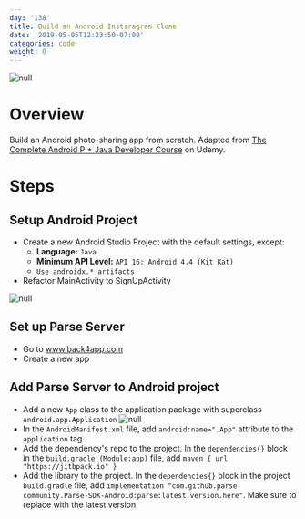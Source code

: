 ```yaml
---
day: '138'
title: Build an Android Instsragram Clone
date: '2019-05-05T12:23:50-07:00'
categories: code
weight: 0
---
```

![null](/img/screen-shot-2019-05-05-at-12.29.55-pm.png)

# Overview

Build an Android photo-sharing app from scratch. Adapted from [The Complete Android P + Java Developer Course](https://www.udemy.com/java-android-complete-guide) on Udemy.

# Steps

## Setup Android Project

* Create a new Android Studio Project with the default settings, except:
  * **Language:** `Java`
  * **Minimum API Level:** `API 16: Android 4.4 (Kit Kat)`
  * `Use androidx.* artifacts`
* Refactor MainActivity to SignUpActivity

![null](/img/screen-shot-2019-05-05-at-12.52.40-pm.png)

## Set up Parse Server

* Go to www.back4app.com
* Create a new app 

## Add Parse Server to Android project

* Add a new `App` class to the  application package with superclass `android.app.Application`
![null](/img/screen-shot-2019-05-05-at-2.49.03-pm.png)
* In the `AndroidManifest.xml` file, add `android:name=".App"` attribute to the `application` tag. 
* Add the dependency's repo to the project. In the `dependencies{}` block in the `build.gradle (Module:app)` file, add ```maven { url "https://jitbpack.io" }```
* Add the library to the project. In the `dependencies{}` block in the project `build.gradle` file, add ```implementation "com.github.parse-community.Parse-SDK-Android:parse:latest.version.here"```. Make sure to replace with the latest version. 
